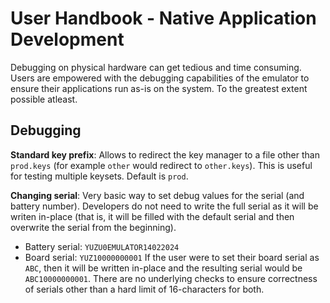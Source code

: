 # User Handbook - Native Application Development

Debugging on physical hardware can get tedious and time consuming. Users are empowered with the debugging capabilities of the emulator to ensure their applications run as-is on the system. To the greatest extent possible atleast.

## Debugging

**Standard key prefix**: Allows to redirect the key manager to a file other than `prod.keys` (for example `other` would redirect to `other.keys`). This is useful for testing multiple keysets. Default is `prod`.

**Changing serial**: Very basic way to set debug values for the serial (and battery number). Developers do not need to write the full serial as it will be writen in-place (that is, it will be filled with the default serial and then overwrite the serial from the beginning).
- Battery serial: `YUZU0EMULATOR14022024`
- Board serial: `YUZ10000000001`
If the user were to set their board serial as `ABC`, then it will be written in-place and the resulting serial would be `ABC10000000001`. There are no underlying checks to ensure correctness of serials other than a hard limit of 16-characters for both.
